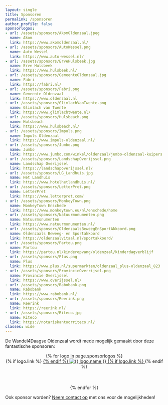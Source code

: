 ```yaml
---
layout: single
title: Sponsoren
permalink: /sponsoren
author_profile: false
sponsorlogos:
- url: /assets/sponsors/AkomOldenzaal.jpeg
  name: Akom
  link: https://www.akomoldenzaal.nl/
- url: /assets/sponsors/AutoWessel.png
  name: Auto Wessel
  link: https://www.auto-wessel.nl/
- url: /assets/sponsors/ErveHulsbeek.jpg
  name: Erve Hulsbeek
  link: https://www.hulsbeek.nl/
- url: /assets/sponsors/GemeenteOldenzaal.jpg
  name: Fabri
  link: https://fabri.nl/
- url: /assets/sponsors/Fabri.png
  name: Gemeente Oldenzaal
  link: https://www.oldenzaal.nl
- url: /assets/sponsors/GlimlachVanTwente.png
  name: Glimlach van Twente
  link: https://www.glimlachtwente.nl/
- url: /assets/sponsors/Hulsbeach.png
  name: Hulsbeach
  link: https://www.hulsbeach.nl/
- url: /assets/sponsors/Impuls.png
  name: Impuls Oldenzaal
  link: https://www.impuls-oldenzaal.nl/
- url: /assets/sponsors/Jumbo.png
  name: Jumbo
  link: https://www.jumbo.com/winkel/oldenzaal/jumbo-oldenzaal-kuipers
- url: /assets/sponsors/LandschapOverijssel.png
  name: Landschap Overijssel
  link: https://landschapoverijssel.nl/
- url: /assets/sponsors/LG_Landhuis.jpg
  name: Het Landhuis
  link: https://www.hotelhetlandhuis.nl/
- url: /assets/sponsors/LetterPret.png
  name: LetterPret
  link: https://www.letterpret.com/
- url: /assets/sponsors/MonkeyTown.png
  name: MonkeyTown Enschede
  link: https://www.monkeytown.eu/nl/enschede/home
- url: /assets/sponsors/Natuurmonumenten.png
  name: Natuurmonumenten
  link: https://www.natuurmonumenten.nl/
- url: /assets/sponsors/OldenzaalsBeweegEnSportAkkoord.png
  name: Oldenzaals Beweeg- en Sportakkoord
  link: https://oldenzaalvitaal.nl/sportakkoord/
- url: /assets/sponsors/Partou.png
  name: Partou
  link: https://partou.nl/kinderopvang/oldenzaal/kinderdagverblijf
- url: /assets/sponsors/Plus.png
  name: Plus
  link: https://www.plus.nl/supermarkten/oldenzaal_plus-oldenzaal_823
- url: /assets/sponsors/ProvincieOverrijsel.png
  name: Provincie Overijssel
  link: https://www.overijssel.nl/
- url: /assets/sponsors/Rabobank.png
  name: Rabobank
  link: https://www.rabobank.nl/
- url: /assets/sponsors/Reerink.png
  name: Reerink
  link: https://reerink.nl/
- url: /assets/sponsors/Riteco.jpg
  name: Riteco
  link: https://notariskantoorriteco.nl/
classes: wide
---
```


De Wandel4Daagse Oldenzaal wordt mede mogelijk gemaakt door deze fantastische sponsoren:

<div style="text-align: center">
    {% for logo in page.sponsorlogos %}
        <div style="padding-bottom: 50px">
          {% if logo.link %}
            <a href="{{ logo.link }}" target="_blank">
          {% endif %}
            <img src="{{ logo.url }}" title="{{ logo.name }}" alt="{{ logo.name }}" />
          {% if logo.link %}
            </a>
          {% endif %}
        </div>
    {% endfor %}
</div>

Ook sponsor worden? [Neem contact op](/contact) met ons voor de mogelijkheden!  